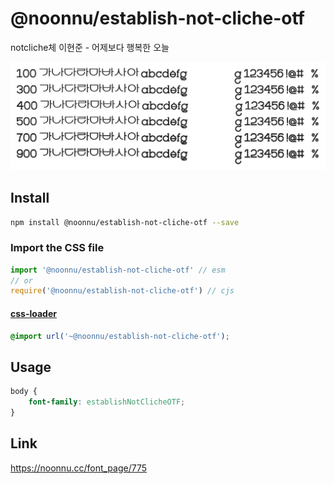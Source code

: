 # @noonnu/establish-not-cliche-otf

notcliche체 이현준 - 어제보다 행복한 오늘

![example](./example.png)

## Install

```bash
npm install @noonnu/establish-not-cliche-otf --save
```

### Import the CSS file

```js
import '@noonnu/establish-not-cliche-otf' // esm
// or
require('@noonnu/establish-not-cliche-otf') // cjs
```

#### [css-loader](https://github.com/webpack-contrib/css-loader)

```css
@import url('~@noonnu/establish-not-cliche-otf');
```

## Usage

```css
body {
    font-family: establishNotClicheOTF;
}
```

## Link

https://noonnu.cc/font_page/775
